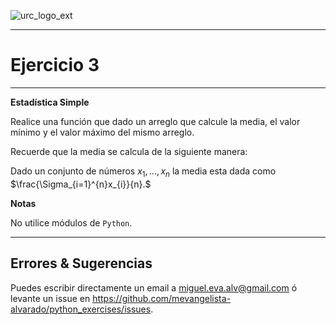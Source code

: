 ![urc_logo_ext](https://github.com/URC-MAC/.github/assets/28746720/1d2b04df-5870-457b-82ab-4eb97ec99e17)
___

# Ejercicio 3
___

__Estadística Simple__

Realice una función que dado un arreglo que calcule la media, el valor mínimo y el valor máximo del mismo arreglo.

Recuerde que la media se calcula de la siguiente manera: 

Dado un conjunto de números $x_{1}, \dots, x_{n}$ la media esta dada como $\frac{\Sigma_{i=1}^{n}x_{i}}{n}.$


**Notas**  

No utilice módulos de `Python`.

___

## Errores & Sugerencias

Puedes escribir directamente un email a [miguel.eva.alv@gmail.com](mailto:miguel.eva.alv@gmail.com) ó levante un issue en https://github.com/mevangelista-alvarado/python_exercises/issues.

